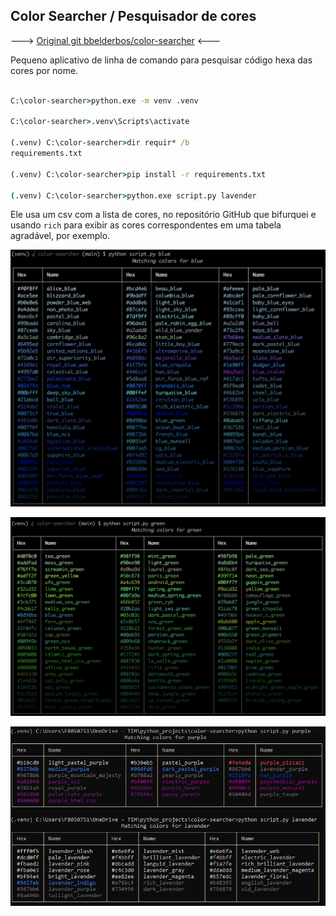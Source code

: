 ## Color Searcher / Pesquisador de cores
---> [Original git bbelderbos/color-searcher](https://github.com/bbelderbos/color-searcher) <---

Pequeno aplicativo de linha de comando para pesquisar código hexa das cores por nome.

```cmd

C:\color-searcher>python.exe -m venv .venv

C:\color-searcher>.venv\Scripts\activate

(.venv) C:\color-searcher>dir requir* /b
requirements.txt

(.venv) C:\color-searcher>pip install -r requirements.txt    

(.venv) C:\color-searcher>python.exe script.py lavender

```

Ele usa um csv com a lista de cores, no repositório GitHub que bifurquei e usando `rich` para exibir as cores correspondentes em uma tabela agradável, por exemplo.

![searching for blue](images/blue.png)

![searching for green](images/green.png)

![searching for another colors](images/cores.png)
